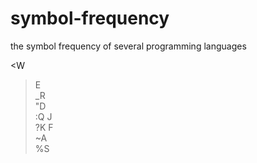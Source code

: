 # symbol-frequency
the symbol frequency of several programming languages

<W   
>E    
_R    
"D    
:Q J     
?K F    
~A     
%S
